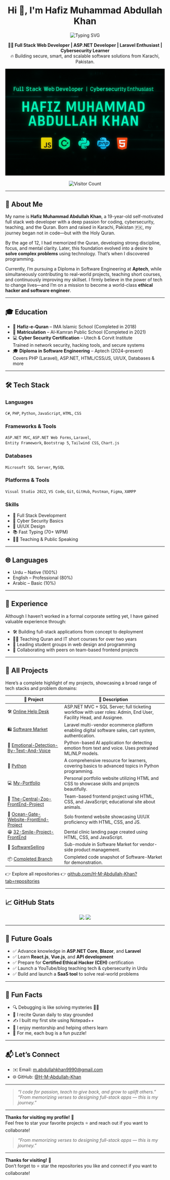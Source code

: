 

<h1 align="center">Hi 👋, I'm Hafiz Muhammad Abdullah Khan</h1>

<p align="center">
  <img src="https://readme-typing-svg.herokuapp.com?font=Fira+Code&pause=1000&color=00BFFF&center=true&vCenter=true&width=435&lines=Full+Stack+Web+Developer;ASP.NET+%7C+Laravel+Specialist;Cybersecurity+Learner+%F0%9F%94%91;Quran+Teacher+%7C+Code+Lover+%F0%9F%93%9A" alt="Typing SVG" />
</p>


<p align="center">
  <b>🧑‍💻 Full Stack Web Developer | ASP.NET Developer | Laravel Enthusiast | Cybersecurity Learner</b><br/>
  🔥 Building secure, smart, and scalable software solutions from Karachi, Pakistan.
</p>

<p align="center">
  <img src="https://raw.githubusercontent.com/H-M-Abdullah-Khan/H-M-Abdullah-Khan/main/Banner.png" alt="Hafiz Muhammad Abdullah Khan Banner" />
</p>

<p align="center">
  <img src="https://komarev.com/ghpvc/?username=H-M-Abdullah-Khan&label=Profile+Views&color=blue&style=flat-square" alt="Visitor Count"/>
</p>



---

## 🚀 About Me

My name is **Hafiz Muhammad Abdullah Khan**, a 19-year-old self-motivated full stack web developer with a deep passion for coding, cybersecurity, teaching, and the Quran. Born and raised in Karachi, Pakistan 🇵🇰, my journey began not in code—but with the Holy Quran.

By the age of 12, I had memorized the Quran, developing strong discipline, focus, and mental clarity. Later, this foundation evolved into a desire to **solve complex problems** using technology. That’s when I discovered programming.

Currently, I’m pursuing a Diploma in Software Engineering at **Aptech**, while simultaneously contributing to real-world projects, teaching short courses, and continuously improving my skillset. I firmly believe in the power of tech to change lives—and I’m on a mission to become a world-class **ethical hacker and software engineer**.

---

## 🎓 Education

- 🕌 **Hafiz-e-Quran** – IMA Islamic School (Completed in 2018)  
- 🏫 **Matriculation** – Al-Kamran Public School (Completed in 2021)  
- 💻 **Cyber Security Certification** – Utech & Corvit Institute  
  Trained in network security, hacking tools, and secure systems  
- 🎓 **Diploma in Software Engineering** – Aptech (2024–present)  
  Covers PHP (Laravel), ASP.NET, HTML/CSS/JS, UI/UX, Databases & more

---

## 🛠 Tech Stack

### Languages
`C#`, `PHP`, `Python`, `JavaScript`, `HTML`, `CSS`

### Frameworks & Tools
`ASP.NET MVC`, `ASP.NET Web Forms`, `Laravel`,  
`Entity Framework`, `Bootstrap 5`, `Tailwind CSS`, `Chart.js`

### Databases
`Microsoft SQL Server`, `MySQL`

### Platforms & Tools
`Visual Studio 2022`, `VS Code`, `Git`, `GitHub`, `Postman`, `Figma`, `XAMPP`

### Skills
- 🧠 Full Stack Development  
- 🔐 Cyber Security Basics  
- 🎨 UI/UX Design  
- 📚 Fast Typing (70+ WPM)  
- 🧑‍🏫 Teaching & Public Speaking

---

## 🌐 Languages

- Urdu – Native (100%)  
- English – Professional (80%)  
- Arabic – Basic (10%)

---

## 💼 Experience

Although I haven’t worked in a formal corporate setting yet, I have gained valuable experience through:

- 🛠 Building full-stack applications from concept to deployment  
- 👨‍🏫 Teaching Quran and IT short courses for over two years  
- 📘 Leading student groups in web design and programming  
- 🤝 Collaborating with peers on team-based frontend projects

---

## 🌟 All Projects

Here’s a complete highlight of my projects, showcasing a broad range of tech stacks and problem domains:

| 🔧 Project | 💬 Description |
|-----------|----------------|
| 🛠️ [Online Help Desk](https://github.com/H-M-Abdullah-Khan/Online-Help-Desk) | ASP.NET MVC + SQL Server; full ticketing workflow with user roles: Admin, End User, Facility Head, and Assignee. |
| 🛍️ [Software Market](https://github.com/H-M-Abdullah-Khan/Software-Market) | Laravel multi-vendor ecommerce platform enabling digital software sales, cart system, authentication. |
| 🤖 [Emotional-Detection-By-Text-And-Voice](https://github.com/H-M-Abdullah-Khan/Emotional-Detection-By-Text-And-Voice) | Python-based AI application for detecting emotion from text and voice. Uses pretrained ML/NLP models. |
| 🔧 [Python](https://github.com/H-M-Abdullah-Khan/Python) | A comprehensive resource for learners, covering basics to advanced topics in Python programming. |
| 💻 [My-Portfolio](https://github.com/H-M-Abdullah-Khan/My-Portfolio) | Personal portfolio website utilizing HTML and CSS to showcase skills and projects beautifully. |
| 🦁 [The-Central-Zoo-FrontEnd-Project](https://github.com/H-M-Abdullah-Khan/The-Central-Zoo-FrontEnd-Project) | Team-based frontend project using HTML, CSS, and JavaScript; educational site about animals. |
| 🌊 [Ocean-Gate-Website-FrontEnd-Project](https://github.com/H-M-Abdullah-Khan/Ocean-Gate-Website-FrontEnd-Project) | Solo frontend website showcasing UI/UX proficiency with HTML, CSS, and JS. |
| 😁 [32-Smile-Project-FrontEnd](https://github.com/H-M-Abdullah-Khan/32-Smile-Project-FrontEnd) | Dental clinic landing page created using HTML, CSS, and JavaScript. |
| 🔄 [SoftwareSelling](https://github.com/H-M-Abdullah-Khan/Software-Market/tree/main/SoftwareSelling) | Sub-module in Software Market for vendor-side product management. |
| 📦 [Completed Branch](https://github.com/H-M-Abdullah-Khan/Software-Market/tree/main/Completed) | Completed code snapshot of Software-Market for demonstration. |

👉 Explore all repositories 👉 [github.com/H-M-Abdullah-Khan?tab=repositories](https://github.com/H-M-Abdullah-Khan?tab=repositories)

---

## 📈 GitHub Stats

<p align="center">
  <img src="https://github-readme-stats.vercel.app/api?username=H-M-Abdullah-Khan&show_icons=true&theme=radical" width="48%"/>
  <img src="https://github-readme-stats.vercel.app/api/top-langs/?username=H-M-Abdullah-Khan&layout=compact&theme=radical" width="48%"/>
</p>

---

## 🧠 Future Goals

- ✅ Advance knowledge in **ASP.NET Core**, **Blazor**, and **Laravel**  
- ✅ Learn **React.js**, **Vue.js**, and **API development**  
- ✅ Prepare for **Certified Ethical Hacker (CEH)** certification  
- ✅ Launch a YouTube/blog teaching tech & cybersecurity in Urdu  
- ✅ Build and launch a **SaaS tool** to solve real-world problems

---

## 💬 Fun Facts

- 🔍 Debugging is like solving mysteries 🕵️‍♂️  
- 📿 I recite Quran daily to stay grounded  
- ✍️ I built my first site using Notepad++  
- 🤝 I enjoy mentorship and helping others learn  
- 🧩 For me, each bug is a fun puzzle!

---

## 📬 Let’s Connect

- ✉️ Email: [m.abdullahkhan9990@gmail.com](mailto:m.abdullahkhan9990@gmail.com)  
- 🌐 GitHub: [@H-M-Abdullah-Khan](https://github.com/H-M-Abdullah-Khan)  

---

> _“I code for passion, teach to give back, and grow to uplift others.”_  
> _“From memorizing verses to designing full-stack apps — this is my journey.”_

---

**Thanks for visiting my profile!** 🙏  
Feel free to star your favorite projects ⭐ and reach out if you want to collaborate!

> _“From memorizing verses to designing full-stack apps — this is my journey.”_

---

**Thanks for visiting!** 🙏  
Don’t forget to ⭐ star the repositories you like and connect if you want to collaborate!

